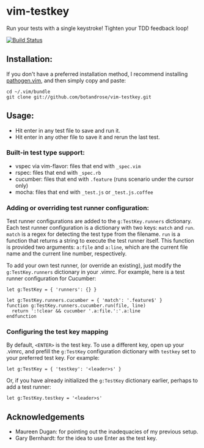 # vim-testkey

Run your tests with a single keystroke! Tighten your TDD feedback loop!

[![Build Status](https://travis-ci.org/botandrose/vim-testkey.svg)](https://travis-ci.org/botandrose/vim-testkey)

## Installation:

If you don't have a preferred installation method, I recommend
installing [pathogen.vim](https://github.com/tpope/vim-pathogen), and
then simply copy and paste:

    cd ~/.vim/bundle
    git clone git://github.com/botandrose/vim-testkey.git

## Usage:

* Hit enter in any test file to save and run it.
* Hit enter in any other file to save it and rerun the last test.

### Built-in test type support:

* vspec via vim-flavor: files that end with `_spec.vim`
* rspec: files that end with `_spec.rb`
* cucumber: files that end with `.feature` (runs scenario under the cursor only)
* mocha: files that end with `_test.js` or `_test.js.coffee`

### Adding or overriding test runner configuration:

Test runner configurations are added to the `g:TestKey.runners` dictionary. Each
test runner configuration is a dictionary with two keys: `match` and `run`.
`match` is a regex for detecting the test type from the filename. `run` is a
function that returns a string to execute the test runner itself. This function
is provided two arguments: `a:file` and `a:line`, which are the current file
name and the current line number, respectively.

To add your own test runner, (or override an existing), just modify the
`g:TestKey.runners` dictionary in your .vimrc. For example, here is a test
runner configuration for Cucumber:

```vimscript
let g:TestKey = { 'runners': {} }

let g:TestKey.runners.cucumber = { 'match': '.feature$' }
function g:TestKey.runners.cucumber.run(file, line)
  return ':!clear && cucumber '.a:file.':'.a:line
endfunction
```

### Configuring the test key mapping

By default, `<ENTER>` is the test key. To use a different key, open up your
.vimrc, and prefill the `g:TestKey` configuration dictionary with `testkey` set
to your preferred test key. For example:

```vimscript
let g:TestKey = { 'testkey': '<leader>s' }
```

Or, if you have already initialized the `g:TestKey` dictionary earlier, perhaps
to add a test runner:

```vimscript
let g:TestKey.testkey = '<leader>s'
```

## Acknowledgements

* Maureen Dugan: for pointing out the inadequacies of my previous setup.
* Gary Bernhardt: for the idea to use Enter as the test key.

